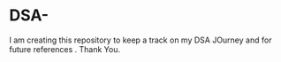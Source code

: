 # DSA-

I am creating this repository to keep a track on my DSA JOurney and for future references .
Thank You.

